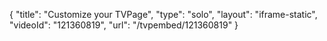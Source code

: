 {
    "title": "Customize your TVPage",
    "type": "solo",
    "layout": "iframe-static",
    "videoId": "121360819",
    "url": "\/tvpembed\/121360819"
}
